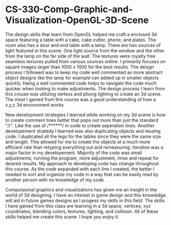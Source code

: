 # CS-330-Comp-Graphic-and-Visualization-OpenGL-3D-Scene

The design skills that learn from OpenGL helped me craft a enclosed 3d space featuring a table with a cake, cake cutter, phone, and plates. The room also has a door and end table with a lamp. There are two sources of light featured in this scene. One light source from the window and the other from the lamp on the far side of the wall. The textures were royalty free seamless textures pulled from various sources online. I primarily focuses on square images larger than 1000 x 1000 for the best results. The deisgn process I followed was to keep my code well commented as more abstract object designs like the lamp for example can added up in smaller objects quickly. Haing a well commented code helps to navigate the code much quicker when looking to make adjustments. The design process I learn from this crouse was utilizing vertexs and phong lighting to create an 3d scene. The most I gained from this course was a good understanding of how a x,y,z 3d environment works. 

New development strategies I learned while working on my 3d scene is how to create comment lines better that pops out more than just the standard "//". Like the use of /******/ in code to create seperation lines. Another developement stratedy I learned was also duplicating objects and reusing code. I duplicated all the legs for the tables since they were the same size and length. This allowed for me to create the objects at a much more efficient rate than retyping everything out and remeasuring. Iteration was a major factor in my developement. Majority of the code was small adjustments, running the program, more adjustment, rinse and repeat for desired results. My approach to developing code has change throughout this course. As the code expanded with each line I created, the better I needed to sort and organize my code in a way that can be easily read by another person with no knowledge of my code. 

Computaional graphics and visualizations has given me an insight in the world of 3d designing. I have an interest in game design and this knowledge will aid in future games designs as I progess my skills in this field. The skills I have gained from this class are learning in a 3d space, vertices, xyz coordinates, blending colors, textures, lighting, and collision. All of these skills helped me create this scene. I hope you enjoy it.
